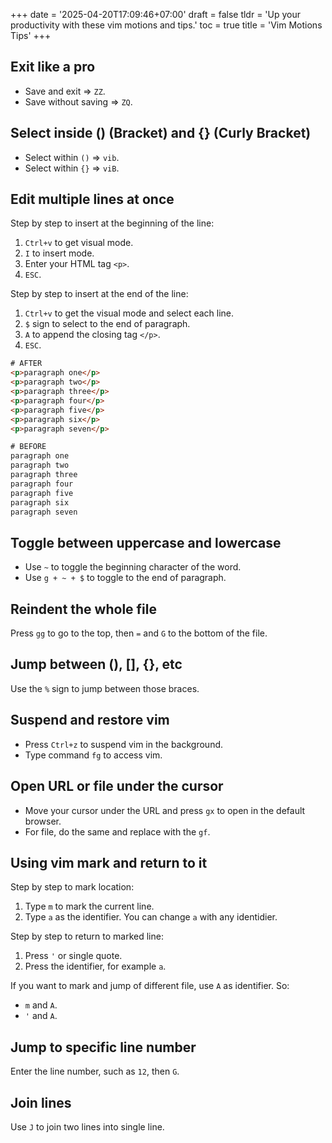 +++
date = '2025-04-20T17:09:46+07:00'
draft = false
tldr = 'Up your productivity with these vim motions and tips.'
toc = true
title = 'Vim Motions Tips'
+++

## Exit like a pro

* Save and exit => `ZZ`.
* Save without saving => `ZQ`.

## Select inside () (Bracket) and {} (Curly Bracket)

* Select within `()` => `vib`.
* Select within `{}` => `viB`.

## Edit multiple lines at once

Step by step to insert at the beginning of the line:

1. `Ctrl+v` to get visual mode.
2. `I` to insert mode.
3. Enter your HTML tag `<p>`.
4. `ESC`.

Step by step to insert at the end of the line:

1. `Ctrl+v` to get the visual mode and select each line.
2. `$` sign to select to the end of paragraph.
3. `A` to append the closing tag `</p>`.
4. `ESC`.

```html
# AFTER
<p>paragraph one</p>
<p>paragraph two</p>
<p>paragraph three</p>
<p>paragraph four</p>
<p>paragraph five</p>
<p>paragraph six</p>
<p>paragraph seven</p>

# BEFORE
paragraph one
paragraph two
paragraph three
paragraph four
paragraph five
paragraph six
paragraph seven
```

## Toggle between uppercase and lowercase

* Use `~` to toggle the beginning character of the word.
* Use `g + ~ + $` to toggle to the end of paragraph.

## Reindent the whole file

Press `gg` to go to the top, then `=` and `G` to the bottom of the file.

## Jump between (), [], {}, etc

Use the `%` sign to jump between those braces.

## Suspend and restore vim

* Press `Ctrl+z` to suspend vim in the background.
* Type command `fg` to access vim.

## Open URL or file under the cursor

* Move your cursor under the URL and press `gx` to open in the default browser.
* For file, do the same and replace with the `gf`.

## Using vim mark and return to it

Step by step to mark location:

1. Type `m` to mark the current line.
2. Type `a` as the identifier. You can change `a` with any identidier.

Step by step to return to marked line:

1. Press `'` or single quote.
2. Press the identifier, for example `a`.

If you want to mark and jump of different file, use `A` as identifier. So:

* `m` and `A`.
* `'` and `A`.

## Jump to specific line number

Enter the line number, such as `12`, then `G`.

## Join lines

Use `J` to join two lines into single line.
